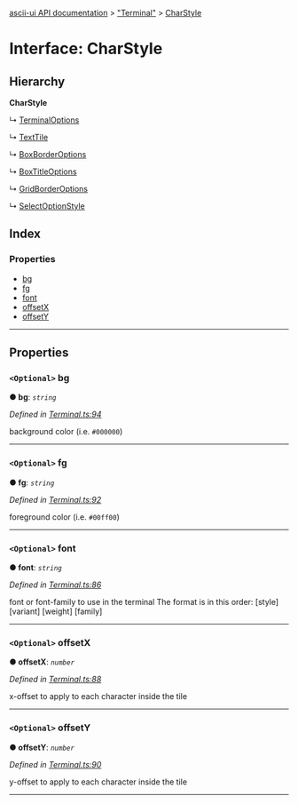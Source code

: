 [ascii-ui API documentation](../README.md) > ["Terminal"](../modules/_terminal_.md) > [CharStyle](../interfaces/_terminal_.charstyle.md)

# Interface: CharStyle

## Hierarchy

**CharStyle**

↳  [TerminalOptions](_terminal_.terminaloptions.md)

↳  [TextTile](_terminal_.texttile.md)

↳  [BoxBorderOptions](_widgets_box_.boxborderoptions.md)

↳  [BoxTitleOptions](_widgets_box_.boxtitleoptions.md)

↳  [GridBorderOptions](_widgets_grid_.gridborderoptions.md)

↳  [SelectOptionStyle](_widgets_select_.selectoptionstyle.md)

## Index

### Properties

* [bg](_terminal_.charstyle.md#bg)
* [fg](_terminal_.charstyle.md#fg)
* [font](_terminal_.charstyle.md#font)
* [offsetX](_terminal_.charstyle.md#offsetx)
* [offsetY](_terminal_.charstyle.md#offsety)

---

## Properties

<a id="bg"></a>

### `<Optional>` bg

**● bg**: *`string`*

*Defined in [Terminal.ts:94](https://github.com/danikaze/ascii-ui/blob/cfe4704/src/Terminal.ts#L94)*

background color (i.e. `#000000`)

___
<a id="fg"></a>

### `<Optional>` fg

**● fg**: *`string`*

*Defined in [Terminal.ts:92](https://github.com/danikaze/ascii-ui/blob/cfe4704/src/Terminal.ts#L92)*

foreground color (i.e. `#00ff00`)

___
<a id="font"></a>

### `<Optional>` font

**● font**: *`string`*

*Defined in [Terminal.ts:86](https://github.com/danikaze/ascii-ui/blob/cfe4704/src/Terminal.ts#L86)*

font or font-family to use in the terminal The format is in this order: \[style\] \[variant\] \[weight\] \[family\]

___
<a id="offsetx"></a>

### `<Optional>` offsetX

**● offsetX**: *`number`*

*Defined in [Terminal.ts:88](https://github.com/danikaze/ascii-ui/blob/cfe4704/src/Terminal.ts#L88)*

x-offset to apply to each character inside the tile

___
<a id="offsety"></a>

### `<Optional>` offsetY

**● offsetY**: *`number`*

*Defined in [Terminal.ts:90](https://github.com/danikaze/ascii-ui/blob/cfe4704/src/Terminal.ts#L90)*

y-offset to apply to each character inside the tile

___

